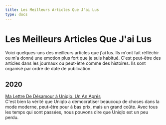```yaml
---
title: Les Meilleurs Articles Que J'ai Lus
type: docs
---
```


# Les Meilleurs Articles Que J'ai Lus

Voici quelques-uns des meilleurs articles que j'ai lus. Ils m'ont fait réfléchir ou m'a donné une emotion plus fort que je suis habitué. C'est peut-être des articles dans les journaux ou peut-être comme des histoires. Ils sont organisé par ordre de date de publication.

## 2020
[Ma Lettre De Désamour à Uniqlo, Un An Aprés](https://www.bonnegueule.fr/lettre-desamour-uniqlo-mode-ethique-responsable-environnement/)  
C'est bien la vérité que Uniqlo a démocratiser beaucoup de choses dans la mode moderne, peut-être pour à bas prix, mais un grand coûte. Avec tous les temps qui sont passées, nous pouvons dire que Uniqlo est un peu perdu.



